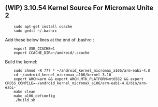 (WIP) 3.10.54 Kernel Source For Micromax Unite 2
------

		sudo apt-get install ccache
		sudo gedit ~/.bashrc
Add these below lines at the end of .bashrc :

		export USE_CCACHE=1
		export CCACHE_DIR=~/android/.ccache

Build the kernel:

		sudo chmod -R 777 * ~/android_kernel_micromax_a106/arm-eabi-4.8
		cd ~/android_kernel_micromax_a106/kernel-3.10
		export ARCH=arm && export ARCH_MTK_PLATFORM=mt6582 && export CROSS_COMPILE=~/android_kernel_micromax_a106/arm-eabi-4.8/bin/arm-eabi-
		make clean
		make a106_defconfig
		./build.sh
